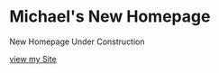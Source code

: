 # Michael's New Homepage


New Homepage Under Construction


[view my Site](https://michaelcamino.github.io/newhomepage)
